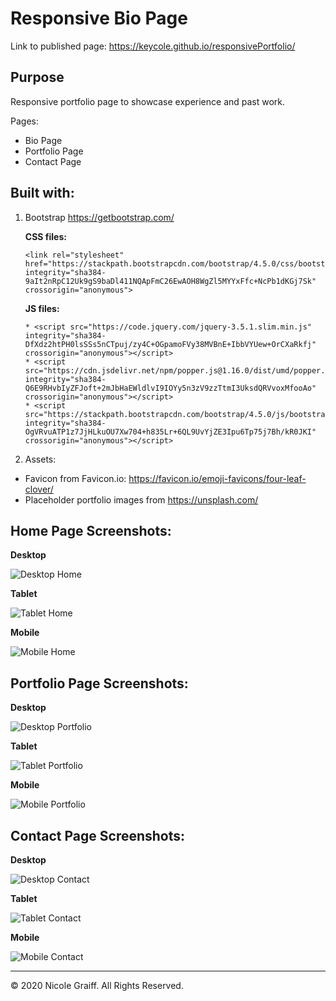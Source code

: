 # Responsive Bio Page

Link to published page: https://keycole.github.io/responsivePortfolio/


## Purpose
Responsive portfolio page to showcase experience and past work.


Pages:
* Bio Page
* Portfolio Page
* Contact Page

## Built with: 
1. Bootstrap https://getbootstrap.com/
   
   **CSS files:** 
   ```
   <link rel="stylesheet" href="https://stackpath.bootstrapcdn.com/bootstrap/4.5.0/css/bootstrap.min.css" integrity="sha384-9aIt2nRpC12Uk9gS9baDl411NQApFmC26EwAOH8WgZl5MYYxFfc+NcPb1dKGj7Sk" crossorigin="anonymous">
   ```
   
   **JS files:** 
   ```
   * <script src="https://code.jquery.com/jquery-3.5.1.slim.min.js" integrity="sha384-DfXdz2htPH0lsSSs5nCTpuj/zy4C+OGpamoFVy38MVBnE+IbbVYUew+OrCXaRkfj" crossorigin="anonymous"></script>
   * <script src="https://cdn.jsdelivr.net/npm/popper.js@1.16.0/dist/umd/popper.min.js" integrity="sha384-Q6E9RHvbIyZFJoft+2mJbHaEWldlvI9IOYy5n3zV9zzTtmI3UksdQRVvoxMfooAo" crossorigin="anonymous"></script>
   * <script src="https://stackpath.bootstrapcdn.com/bootstrap/4.5.0/js/bootstrap.min.js" integrity="sha384-OgVRvuATP1z7JjHLkuOU7Xw704+h835Lr+6QL9UvYjZE3Ipu6Tp75j7Bh/kR0JKI" crossorigin="anonymous"></script>
   ```

1.  Assets:
   * Favicon from Favicon.io: https://favicon.io/emoji-favicons/four-leaf-clover/ 
   * Placeholder portfolio images from https://unsplash.com/


## Home Page Screenshots:


**Desktop**


![Desktop Home](./assets/readMeImages/homeDesktop.png)

**Tablet**


![Tablet Home](./assets/readMeImages/homeTablet.png)

**Mobile**


![Mobile Home](./assets/readMeImages/homeMobile.png?width=250)




## Portfolio Page Screenshots:

**Desktop**


![Desktop Portfolio](./assets/readMeImages/portfolioDesktop.png)

**Tablet**


![Tablet Portfolio](./assets/readMeImages/homeTablet.png)

**Mobile**


![Mobile Portfolio](./assets/readMeImages/homeMobile.png?width=250)




## Contact Page Screenshots:

**Desktop**


![Desktop Contact](./assets/readMeImages/contactDesktop.png)

**Tablet**


![Tablet Contact](./assets/readMeImages/contactTablet.png)

**Mobile**


![Mobile Contact](./assets/readMeImages/contactMobile.png?width=250)

- - -

© 2020 Nicole Graiff. All Rights Reserved.
